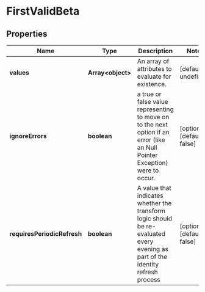 # FirstValidBeta

## Properties

Name | Type | Description | Notes
------------ | ------------- | ------------- | -------------
**values** | **Array&lt;object&gt;** | An array of attributes to evaluate for existence. | [default to undefined]
**ignoreErrors** | **boolean** | a true or false value representing to move on to the next option if an error (like an Null Pointer Exception) were to occur. | [optional] [default to false]
**requiresPeriodicRefresh** | **boolean** | A value that indicates whether the transform logic should be re-evaluated every evening as part of the identity refresh process | [optional] [default to false]


